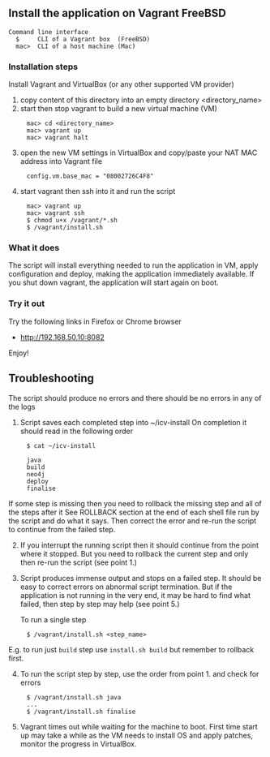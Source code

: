 ﻿## Install the application on Vagrant FreeBSD ##

```
Command line interface
  $     CLI of a Vagrant box  (FreeBSD)
  mac>  CLI of a host machine (Mac)
```

### Installation steps ###

Install Vagrant and VirtualBox (or any other supported VM provider)

1. copy content of this directory into an empty directory <directory_name>
2. start then stop vagrant to build a new virtual machine (VM)
```
     mac> cd <directory_name>
     mac> vagrant up
     mac> vagrant halt
```
3. open the new VM settings in VirtualBox and copy/paste your NAT MAC address into Vagrant file
```
     config.vm.base_mac = "08002726C4F8"
```
4. start vagrant then ssh into it and run the script
```
     mac> vagrant up
     mac> vagrant ssh
     $ chmod u+x /vagrant/*.sh
     $ /vagrant/install.sh
```

### What it does ###

The script will install everything needed to run the application in VM, apply configuration
and deploy, making the application immediately available. If you shut down vagrant, the
application will start again on boot.

### Try it out ###

Try the following links in Firefox or Chrome browser
  * http://192.168.50.10:8082

Enjoy!

## Troubleshooting ##

The script should produce no errors and there should be no errors in any of the logs

1. Script saves each completed step into ~/icv-install
   On completion it should read in the following order
```
     $ cat ~/icv-install

     java
     build
     neo4j
     deploy
     finalise
```

   If some step is missing then you need to rollback the missing step and all of the steps after it
   See ROLLBACK section at the end of each shell file run by the script and do what it says.
   Then correct the error and re-run the script to continue from the failed step.

2. If you interrupt the running script then it should continue from the point where it stopped.
   But you need to rollback the current step and only then re-run the script (see point 1.)

3. Script produces immense output and stops on a failed step. It should be easy to correct errors
   on abnormal script termination. But if the application is not running in the very end, it may be
   hard to find what failed, then step by step may help (see point 5.)

   To run a single step
```
     $ /vagrant/install.sh <step_name>
```
   E.g. to run just `build` step use `install.sh build` but remember to rollback first.

4. To run the script step by step, use the order from point 1. and check for errors
```
     $ /vagrant/install.sh java
     ...
     $ /vagrant/install.sh finalise
```

5. Vagrant times out while waiting for the machine to boot. First time start up may take a while
   as the VM needs to install OS and apply patches, monitor the progress in VirtualBox.
